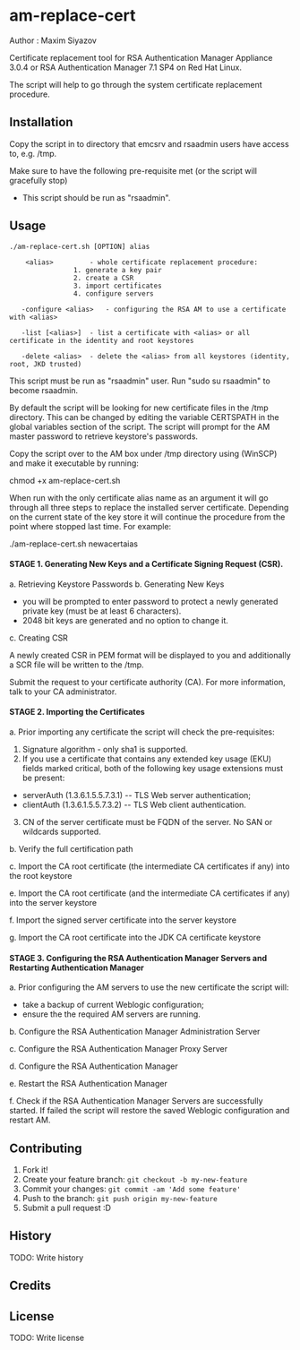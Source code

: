 # am-replace-cert

Author : Maxim Siyazov 

Certificate replacement tool for RSA Authentication Manager Appliance 3.0.4 or RSA Authentication Manager 7.1 SP4 on Red Hat Linux.

The script will help to go through the system certificate replacement procedure. 

## Installation

Copy the script in to directory that emcsrv and rsaadmin users have access to, e.g. /tmp.

Make sure to have the following pre-requisite met (or the script will gracefully stop)
- This script should be run as "rsaadmin".

## Usage
```
./am-replace-cert.sh [OPTION] alias

    <alias> 		- whole certificate replacement procedure:
				1. generate a key pair
				2. create a CSR
				3. import certificates
				4. configure servers
				
   -configure <alias>	- configuring the RSA AM to use a certificate with <alias>
   
   -list [<alias>]	- list a certificate with <alias> or all certificate in the identity and root keystores
   
   -delete <alias>	- delete the <alias> from all keystores (identity, root, JKD trusted)
```   

This script must be run as "rsaadmin" user. Run "sudo su rsaadmin" to become rsaadmin.

By default the script will be looking for new certificate files in the /tmp directory. This can be changed by editing the variable CERTSPATH in the global variables section of the script.
The script will prompt for the AM master password to retrieve keystore's passwords.

Copy the script over to the AM box under /tmp directory using (WinSCP) and make it executable by running:

chmod +x am-replace-cert.sh

When run with the only certificate alias name as an argument it will go through all three steps to replace the installed server certificate. Depending on the current state of the key store it will continue the procedure from the point where stopped last time. For example:

./am-replace-cert.sh newacertaias

#### STAGE 1. Generating New Keys and a Certificate Signing Request (CSR).

a. Retrieving Keystore Passwords
b. Generating New Keys
  * you will be prompted to enter password to protect a newly generated private key (must be at least 6 characters).
  * 2048 bit keys are generated and no option to change it.

c. Creating CSR

A newly created CSR in PEM format will be displayed to you and additionally a SCR file will be written to the /tmp.

Submit the request to your certificate authority (CA). For more information, talk to your CA administrator.

#### STAGE 2. Importing the Certificates

a. Prior importing any certificate the script will check the pre-requisites:
  1. Signature algorithm - only sha1 is supported.
  2. If you use a certificate that contains any extended key usage (EKU) fields marked critical, both of the following key usage extensions must be present:
   * serverAuth (1.3.6.1.5.5.7.3.1) -- TLS Web server authentication;
   * clientAuth (1.3.6.1.5.5.7.3.2) -- TLS Web client authentication.

  3. CN of the server certificate must be FQDN of the server. No SAN or wildcards supported. 

b. Verify the full certification path

c. Import the CA root certificate (the intermediate CA certificates if any) into the root keystore

e. Import the CA root certificate (and the intermediate CA certificates if any) into the server keystore

f. Import the signed server certificate into the server keystore

g. Import the CA root certificate into the JDK CA certificate keystore

#### STAGE 3. Configuring the RSA Authentication Manager Servers and Restarting Authentication Manager

a. Prior configuring the AM servers to use the new certificate the script will: 

  * take a backup of current Weblogic configuration;
  * ensure the the required AM servers are running.

b. Configure the RSA Authentication Manager Administration Server

c. Configure the RSA Authentication Manager Proxy Server

d. Configure the RSA Authentication Manager

e. Restart the RSA Authentication Manager

f. Check if the RSA Authentication Manager Servers are successfully started. 
   If failed the script will restore the saved Weblogic configuration and restart AM.

## Contributing

1. Fork it!
2. Create your feature branch: `git checkout -b my-new-feature`
3. Commit your changes: `git commit -am 'Add some feature'`
4. Push to the branch: `git push origin my-new-feature`
5. Submit a pull request :D

## History

TODO: Write history

## Credits


## License

TODO: Write license
